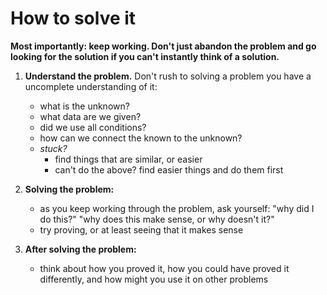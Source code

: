 # How to solve it
**Most importantly: keep working. Don't just abandon the problem and go looking for the solution if you can't instantly think of a solution.**

1. **Understand the problem.** Don't rush to solving a problem you have a uncomplete understanding of it:
   - what is the unknown?
   - what data are we given?
   - did we use all conditions?
   - how can we connect the known to the unknown?
   - *stuck?*
     - find things that are similar, or easier
     - can't do the above? find easier things and do them first

2. **Solving the problem:**
   - as you keep working through the problem, ask yourself: "why did I do this?" "why does this make sense, or why doesn't it?"
   - try proving, or at least seeing that it makes sense

3. **After solving the problem:**
   - think about how you proved it, how you could have proved it differently, and how might you use it on other problems
